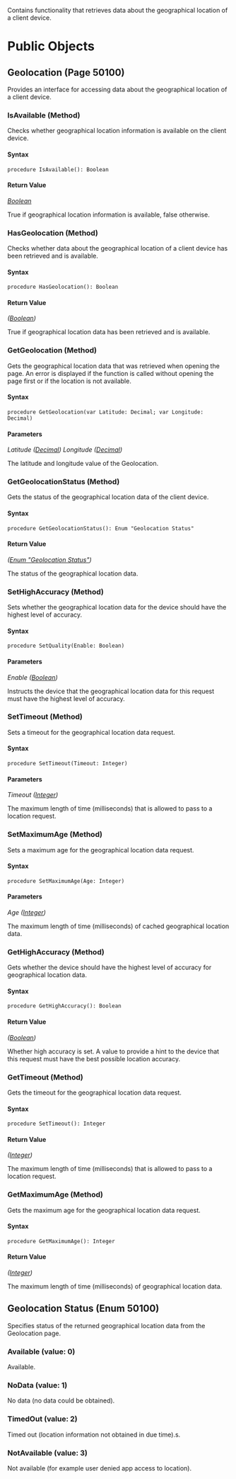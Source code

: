 Contains functionality that retrieves data about the geographical location of a client device.
# Public Objects
## Geolocation (Page 50100)

 Provides an interface for accessing data about the geographical location of a client device.
 

### IsAvailable (Method) <a name="IsAvailable"></a> 

 Checks whether geographical location information is available on the client device.
 

#### Syntax
```
procedure IsAvailable(): Boolean
```
#### Return Value
*[Boolean](https://docs.microsoft.com/en-us/dynamics365/business-central/dev-itpro/developer/methods-auto/boolean/boolean-data-type)*

True if geographical location information is available, false otherwise.

### HasGeolocation (Method) <a name="HasGeolocation"></a> 

 Checks whether data about the geographical location of a client device has been retrieved and is available.
 

#### Syntax
```
procedure HasGeolocation(): Boolean
```
#### Return Value
*([Boolean](https://docs.microsoft.com/en-us/dynamics365/business-central/dev-itpro/developer/methods-auto/boolean/boolean-data-type))* 

True if geographical location data has been retrieved and is available.

### GetGeolocation (Method) <a name="GetGeolocation"></a> 

 Gets the geographical location data that was retrieved when opening the page.
 An error is displayed if the function is called without opening the page first or if the location is not available.
 

#### Syntax
```
procedure GetGeolocation(var Latitude: Decimal; var Longitude: Decimal)
```
#### Parameters
*Latitude ([Decimal](https://docs.microsoft.com/en-us/dynamics365/business-central/dev-itpro/developer/methods-auto/decimal/decimal-data-type))* 
*Longitude ([Decimal](https://docs.microsoft.com/en-us/dynamics365/business-central/dev-itpro/developer/methods-auto/decimal/decimal-data-type))* 

The latitude and longitude value of the Geolocation.


### GetGeolocationStatus (Method) <a name="GetGeolocationStatus"></a> 

 Gets the status of the geographical location data of the client device.
 

#### Syntax
```
procedure GetGeolocationStatus(): Enum "Geolocation Status"
```
#### Return Value
*([Enum "Geolocation Status"]())* 

The status of the geographical location data.

### SetHighAccuracy (Method) <a name="SetHighAccuracy"></a> 

 Sets whether the geographical location data for the device should have the highest level of accuracy.

#### Syntax
```
procedure SetQuality(Enable: Boolean)
```
#### Parameters
*Enable ([Boolean](https://docs.microsoft.com/en-us/dynamics365/business-central/dev-itpro/developer/methods-auto/boolean/boolean-data-type))*  

Instructs the device that the geographical location data for this request must have the highest level of accuracy.

### SetTimeout (Method) <a name="SetTimeout"></a> 

 Sets a timeout for the geographical location data request.
 

#### Syntax
```
procedure SetTimeout(Timeout: Integer)
```
#### Parameters
*Timeout ([Integer](https://docs.microsoft.com/en-us/dynamics365/business-central/dev-itpro/developer/methods-auto/integer/integer-data-type))* 

The maximum length of time (milliseconds) that is allowed to pass to a location request.

### SetMaximumAge (Method) <a name="SetMaximumAge"></a> 

 Sets a maximum age for the geographical location data request.
 

#### Syntax
```
procedure SetMaximumAge(Age: Integer)
```
#### Parameters
*Age ([Integer](https://docs.microsoft.com/en-us/dynamics365/business-central/dev-itpro/developer/methods-auto/integer/integer-data-type))* 

The maximum length of time (milliseconds) of cached geographical location data.

### GetHighAccuracy (Method) <a name="GetHighAccuracy"></a> 

 Gets whether the device should have the highest level of accuracy for geographical location data.

#### Syntax
```
procedure GetHighAccuracy(): Boolean
```
#### Return Value
*([Boolean](https://docs.microsoft.com/en-us/dynamics365/business-central/dev-itpro/developer/methods-auto/boolean/boolean-data-type))* 

Whether high accuracy is set. A value to provide a hint to the device that this request must have the best possible location accuracy.

### GetTimeout (Method) <a name="GetTimeout"></a> 

 Gets the timeout for the geographical location data request.
 

#### Syntax
```
procedure SetTimeout(): Integer
```
#### Return Value
*([Integer](https://docs.microsoft.com/en-us/dynamics365/business-central/dev-itpro/developer/methods-auto/integer/integer-data-type))* 

The maximum length of time (milliseconds) that is allowed to pass to a location request.

### GetMaximumAge (Method) <a name="GetMaximumAge"></a> 

 Gets the maximum age for the geographical location data request.
 

#### Syntax
```
procedure GetMaximumAge(): Integer
```
#### Return Value
*([Integer](https://docs.microsoft.com/en-us/dynamics365/business-central/dev-itpro/developer/methods-auto/integer/integer-data-type))* 

The maximum length of time (milliseconds) of geographical location data.




## Geolocation Status (Enum 50100)

Specifies status of the returned geographical location data from the Geolocation page.
 

### Available (value: 0)


 Available.
 

### NoData (value: 1)


 No data (no data could be obtained).
 

### TimedOut (value: 2)


 Timed out (location information not obtained in due time).s.
 

### NotAvailable (value: 3)


 Not available (for example user denied app access to location).
 
